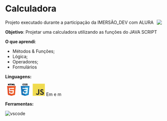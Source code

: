 # Calculadora
<img align="right" src="https://www.flaticon.com/br/icone-gratis/calculadora_342344">

 <p>Projeto executado durante a participação
 da IMERSÃO_DEV com ALURA</p>



**Objetivo**:
Projetar uma calculadora utilizando as funções do JAVA SCRIPT



**O que aprendi**:
* Métodos & Funções;
* Lógica;
* Operadores;
* Formulários



**Linguagens:**
 
<p align="left">
<img src="https://raw.githubusercontent.com/devicons/devicon/master/icons/html5/html5-original-wordmark.svg" alt="html5" width="40" height="40"/> 
<img src="https://raw.githubusercontent.com/devicons/devicon/master/icons/css3/css3-original-wordmark.svg" alt="css3" width="40" height="40"/> 
<img src="https://raw.githubusercontent.com/devicons/devicon/master/icons/javascript/javascript-original.svg" alt="javascript" width="40" height="40"/>
 Em
e m
 
**Ferramentas:**
<p align="left">
<img src="https://i.ibb.co/qRxV2fK/download.png" alt="vscode" width="40" height="40"/>
